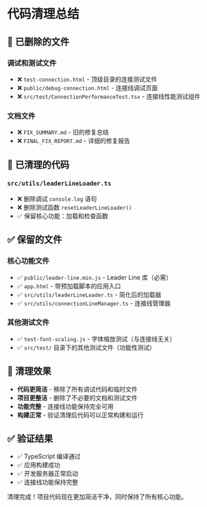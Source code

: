 # 代码清理总结

## 🧹 已删除的文件

### 调试和测试文件

- ❌ `test-connection.html` - 顶级目录的连接测试文件
- ❌ `public/debug-connection.html` - 连接线调试页面
- ❌ `src/test/ConnectionPerformanceTest.tsx` - 连接线性能测试组件

### 文档文件

- ❌ `FIX_SUMMARY.md` - 旧的修复总结
- ❌ `FINAL_FIX_REPORT.md` - 详细的修复报告

## 🧽 已清理的代码

### `src/utils/leaderLineLoader.ts`

- ❌ 删除调试 `console.log` 语句
- ❌ 删除测试函数 `resetLeaderLineLoader()`
- ✅ 保留核心功能：加载和检查函数

## ✅ 保留的文件

### 核心功能文件

- ✅ `public/leader-line.min.js` - Leader Line 库（必需）
- ✅ `app.html` - 带预加载脚本的应用入口
- ✅ `src/utils/leaderLineLoader.ts` - 简化后的加载器
- ✅ `src/utils/connectionLineManager.ts` - 连接线管理器

### 其他测试文件

- ✅ `test-font-scaling.js` - 字体缩放测试（与连接线无关）
- ✅ `src/test/` 目录下的其他测试文件（功能性测试）

## 🎯 清理效果

- **代码更简洁** - 移除了所有调试代码和临时文件
- **项目更整洁** - 删除了不必要的文档和测试文件
- **功能完整** - 连接线功能保持完全可用
- **构建正常** - 验证清理后代码可以正常构建和运行

## ✅ 验证结果

- ✅ TypeScript 编译通过
- ✅ 应用构建成功
- ✅ 开发服务器正常启动
- ✅ 连接线功能保持完整

清理完成！项目代码现在更加简洁干净，同时保持了所有核心功能。
